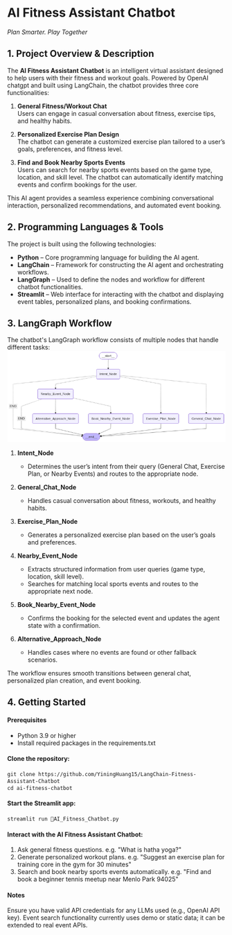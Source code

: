 # AI Fitness Assistant Chatbot
*Plan Smarter. Play Together*

## 1. Project Overview & Description
The **AI Fitness Assistant Chatbot** is an intelligent virtual assistant designed to help users with their fitness and workout goals. Powered by OpenAI chatgpt and built using LangChain, the chatbot provides three core functionalities:

1. **General Fitness/Workout Chat**  
   Users can engage in casual conversation about fitness, exercise tips, and healthy habits.

2. **Personalized Exercise Plan Design**  
   The chatbot can generate a customized exercise plan tailored to a user’s goals, preferences, and fitness level.

3. **Find and Book Nearby Sports Events**  
   Users can search for nearby sports events based on the game type, location, and skill level. The chatbot can automatically identify matching events and confirm bookings for the user.

This AI agent provides a seamless experience combining conversational interaction, personalized recommendations, and automated event booking.


## 2. Programming Languages & Tools
The project is built using the following technologies:

- **Python** – Core programming language for building the AI agent.
- **LangChain** – Framework for constructing the AI agent and orchestrating workflows.
- **LangGraph** – Used to define the nodes and workflow for different chatbot functionalities.
- **Streamlit** – Web interface for interacting with the chatbot and displaying event tables, personalized plans, and booking confirmations.


## 3. LangGraph Workflow
The chatbot's LangGraph workflow consists of multiple nodes that handle different tasks:
![LangGraph Workflow](https://github.com/YiningHuang15/LangChain-Fitness-Assistant-Chatbot/blob/main/langgraph-workflow.png)

1. **Intent_Node**  
   - Determines the user’s intent from their query (General Chat, Exercise Plan, or Nearby Events) and routes to the appropriate node.

2. **General_Chat_Node**  
   - Handles casual conversation about fitness, workouts, and healthy habits.

3. **Exercise_Plan_Node**  
   - Generates a personalized exercise plan based on the user’s goals and preferences.

4. **Nearby_Event_Node**  
   - Extracts structured information from user queries (game type, location, skill level).  
   - Searches for matching local sports events and routes to the appropriate next node.

5. **Book_Nearby_Event_Node**  
   - Confirms the booking for the selected event and updates the agent state with a confirmation.

6. **Alternative_Approach_Node**  
   - Handles cases where no events are found or other fallback scenarios.

The workflow ensures smooth transitions between general chat, personalized plan creation, and event booking.


## 4. Getting Started

#### Prerequisites
- Python 3.9 or higher
- Install required packages in the requirements.txt

#### Clone the repository:
```
git clone https://github.com/YiningHuang15/LangChain-Fitness-Assistant-Chatbot
cd ai-fitness-chatbot
```

#### Start the Streamlit app:
```
streamlit run 💬AI_Fitness_Chatbot.py
```

#### Interact with the AI Fitness Assistant Chatbot:
1. Ask general fitness questions. e.g. "What is hatha yoga?"
2. Generate personalized workout plans. e.g. "Suggest an exercise plan for training core in the gym for 30 minutes"
3. Search and book nearby sports events automatically. e.g. "Find and book a beginner tennis meetup near Menlo Park 94025"

#### Notes
Ensure you have valid API credentials for any LLMs used (e.g., OpenAI API key).
Event search functionality currently uses demo or static data; it can be extended to real event APIs.
